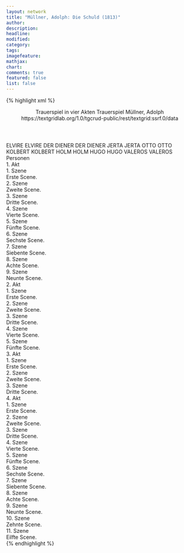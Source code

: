 ```yaml
---
layout: network
title: "Müllner, Adolph: Die Schuld (1813)"
author:
description:
headline:
modified:
category:
tags:
imagefeature:
mathjax:
chart:
comments: true
featured: false
list: false
---
```

{% highlight xml %}
<?xml-model href="https://raw.githubusercontent.com/DLiNa/project/master/rules/lina.rnc"?><?xml-model href="https://raw.githubusercontent.com/DLiNa/project/master/rules/lina.sch"?>
<play xmlns="http://lina.digital">
  <header>
    <title>Die Schuld</title>
    <subtitle>Trauerspiel in vier Akten</subtitle>
    <genretitle>Trauerspiel</genretitle>
    <author>Müllner, Adolph</author>
    <date type="print" when="1816"/>
    <date type="premiere" when="1813"/>
    <date type="written"/>
    <source>https://textgridlab.org/1.0/tgcrud-public/rest/textgrid:ssrf.0/data</source>
  </header>
  <personae>
    <character>
      <name>ELVIRE</name>
      <alias xml:id="elvire">
        <name>ELVIRE</name>
      </alias>
    </character>
    <character>
      <name>DER DIENER</name>
      <alias xml:id="der_diener">
        <name>DER DIENER</name>
      </alias>
    </character>
    <character>
      <name>JERTA</name>
      <alias xml:id="jerta">
        <name>JERTA</name>
      </alias>
    </character>
    <character>
      <name>OTTO</name>
      <alias xml:id="otto">
        <name>OTTO</name>
      </alias>
    </character>
    <character>
      <name>KOLBERT</name>
      <alias xml:id="kolbert">
        <name>KOLBERT</name>
      </alias>
    </character>
    <character>
      <name>HOLM</name>
      <alias xml:id="holm">
        <name>HOLM</name>
      </alias>
    </character>
    <character>
      <name>HUGO</name>
      <alias xml:id="hugo">
        <name>HUGO</name>
      </alias>
    </character>
    <character>
      <name>VALEROS</name>
      <alias xml:id="valeros">
        <name>VALEROS</name>
      </alias>
    </character>
  </personae>
  <text>
    <div>
      <head>Personen</head>
    </div>
    <div>
      <head>1. Akt</head>
      <div>
        <head>1. Szene</head>
        <div>
          <head>Erste Scene.</head>
          <sp who="#elvire">
            <amount n="2" unit="speech_acts"/>
            <amount n="266" unit="words"/>
            <amount n="50" unit="lines"/>
            <amount n="1431" unit="chars"/>
          </sp>
          <sp who="#der_diener">
            <amount n="1" unit="speech_acts"/>
            <amount n="1" unit="words"/>
            <amount n="1" unit="lines"/>
            <amount n="5" unit="chars"/>
          </sp>
        </div>
      </div>
      <div>
        <head>2. Szene</head>
        <div>
          <head>Zweite Scene.</head>
          <sp who="#jerta">
            <amount n="17" unit="speech_acts"/>
            <amount n="472" unit="words"/>
            <amount n="92" unit="lines"/>
            <amount n="2565" unit="chars"/>
          </sp>
          <sp who="#elvire">
            <amount n="15" unit="speech_acts"/>
            <amount n="542" unit="words"/>
            <amount n="103" unit="lines"/>
            <amount n="2881" unit="chars"/>
          </sp>
          <sp who="#otto">
            <amount n="1" unit="speech_acts"/>
            <amount n="1" unit="words"/>
            <amount n="1" unit="lines"/>
            <amount n="7" unit="chars"/>
          </sp>
        </div>
      </div>
      <div>
        <head>3. Szene</head>
        <div>
          <head>Dritte Scene.</head>
          <sp who="#otto">
            <amount n="2" unit="speech_acts"/>
            <amount n="33" unit="words"/>
            <amount n="7" unit="lines"/>
            <amount n="159" unit="chars"/>
          </sp>
          <sp who="#jerta">
            <amount n="1" unit="speech_acts"/>
            <amount n="2" unit="words"/>
            <amount n="1" unit="lines"/>
            <amount n="11" unit="chars"/>
          </sp>
        </div>
      </div>
      <div>
        <head>4. Szene</head>
        <div>
          <head>Vierte Scene.</head>
          <sp who="#elvire">
            <amount n="3" unit="speech_acts"/>
            <amount n="104" unit="words"/>
            <amount n="20" unit="lines"/>
            <amount n="555" unit="chars"/>
          </sp>
          <sp who="#jerta">
            <amount n="2" unit="speech_acts"/>
            <amount n="26" unit="words"/>
            <amount n="5" unit="lines"/>
            <amount n="156" unit="chars"/>
          </sp>
        </div>
      </div>
      <div>
        <head>5. Szene</head>
        <div>
          <head>Fünfte Scene.</head>
          <sp who="#otto">
            <amount n="3" unit="speech_acts"/>
            <amount n="62" unit="words"/>
            <amount n="13" unit="lines"/>
            <amount n="366" unit="chars"/>
          </sp>
          <sp who="#kolbert">
            <amount n="2" unit="speech_acts"/>
            <amount n="38" unit="words"/>
            <amount n="8" unit="lines"/>
            <amount n="203" unit="chars"/>
          </sp>
          <sp who="#elvire">
            <amount n="3" unit="speech_acts"/>
            <amount n="42" unit="words"/>
            <amount n="9" unit="lines"/>
            <amount n="205" unit="chars"/>
          </sp>
        </div>
      </div>
      <div>
        <head>6. Szene</head>
        <div>
          <head>Sechste Scene.</head>
          <sp who="#elvire">
            <amount n="8" unit="speech_acts"/>
            <amount n="122" unit="words"/>
            <amount n="22" unit="lines"/>
            <amount n="603" unit="chars"/>
          </sp>
          <sp who="#jerta">
            <amount n="7" unit="speech_acts"/>
            <amount n="331" unit="words"/>
            <amount n="61" unit="lines"/>
            <amount n="1777" unit="chars"/>
          </sp>
        </div>
      </div>
      <div>
        <head>7. Szene</head>
        <div>
          <head>Siebente Scene.</head>
          <sp who="#kolbert">
            <amount n="3" unit="speech_acts"/>
            <amount n="40" unit="words"/>
            <amount n="8" unit="lines"/>
            <amount n="204" unit="chars"/>
          </sp>
          <sp who="#elvire">
            <amount n="5" unit="speech_acts"/>
            <amount n="56" unit="words"/>
            <amount n="13" unit="lines"/>
            <amount n="273" unit="chars"/>
          </sp>
          <sp who="#jerta">
            <amount n="5" unit="speech_acts"/>
            <amount n="73" unit="words"/>
            <amount n="17" unit="lines"/>
            <amount n="389" unit="chars"/>
          </sp>
        </div>
      </div>
      <div>
        <head>8. Szene</head>
        <div>
          <head>Achte Scene.</head>
          <sp who="#holm">
            <amount n="7" unit="speech_acts"/>
            <amount n="310" unit="words"/>
            <amount n="51" unit="lines"/>
            <amount n="1484" unit="chars"/>
          </sp>
          <sp who="#elvire">
            <amount n="4" unit="speech_acts"/>
            <amount n="14" unit="words"/>
            <amount n="5" unit="lines"/>
            <amount n="75" unit="chars"/>
          </sp>
          <sp who="#jerta">
            <amount n="2" unit="speech_acts"/>
            <amount n="11" unit="words"/>
            <amount n="3" unit="lines"/>
            <amount n="60" unit="chars"/>
          </sp>
        </div>
      </div>
      <div>
        <head>9. Szene</head>
        <div>
          <head>Neunte Scene.</head>
          <sp who="#jerta">
            <amount n="6" unit="speech_acts"/>
            <amount n="48" unit="words"/>
            <amount n="11" unit="lines"/>
            <amount n="255" unit="chars"/>
          </sp>
          <sp who="#elvire">
            <amount n="5" unit="speech_acts"/>
            <amount n="181" unit="words"/>
            <amount n="33" unit="lines"/>
            <amount n="922" unit="chars"/>
          </sp>
        </div>
      </div>
    </div>
    <div>
      <head>2. Akt</head>
      <div>
        <head>1. Szene</head>
        <div>
          <head>Erste Scene.</head>
          <sp who="#jerta">
            <amount n="23" unit="speech_acts"/>
            <amount n="403" unit="words"/>
            <amount n="82" unit="lines"/>
            <amount n="2248" unit="chars"/>
          </sp>
          <sp who="#hugo">
            <amount n="22" unit="speech_acts"/>
            <amount n="905" unit="words"/>
            <amount n="171" unit="lines"/>
            <amount n="4745" unit="chars"/>
          </sp>
        </div>
      </div>
      <div>
        <head>2. Szene</head>
        <div>
          <head>Zweite Scene.</head>
          <sp who="#hugo">
            <amount n="1" unit="speech_acts"/>
            <amount n="34" unit="words"/>
            <amount n="6" unit="lines"/>
            <amount n="179" unit="chars"/>
          </sp>
        </div>
      </div>
      <div>
        <head>3. Szene</head>
        <div>
          <head>Dritte Scene.</head>
          <sp who="#otto">
            <amount n="9" unit="speech_acts"/>
            <amount n="198" unit="words"/>
            <amount n="37" unit="lines"/>
            <amount n="1006" unit="chars"/>
          </sp>
          <sp who="#hugo">
            <amount n="9" unit="speech_acts"/>
            <amount n="66" unit="words"/>
            <amount n="15" unit="lines"/>
            <amount n="349" unit="chars"/>
          </sp>
        </div>
      </div>
      <div>
        <head>4. Szene</head>
        <div>
          <head>Vierte Scene.</head>
          <sp who="#elvire">
            <amount n="17" unit="speech_acts"/>
            <amount n="279" unit="words"/>
            <amount n="62" unit="lines"/>
            <amount n="1540" unit="chars"/>
          </sp>
          <sp who="#hugo">
            <amount n="16" unit="speech_acts"/>
            <amount n="393" unit="words"/>
            <amount n="75" unit="lines"/>
            <amount n="2076" unit="chars"/>
          </sp>
          <sp who="#otto">
            <amount n="1" unit="speech_acts"/>
            <amount n="7" unit="words"/>
            <amount n="1" unit="lines"/>
            <amount n="36" unit="chars"/>
          </sp>
          <sp who="#hugo #elvire">
            <amount n="1" unit="speech_acts"/>
            <amount n="1" unit="words"/>
            <amount n="1" unit="lines"/>
            <amount n="3" unit="chars"/>
          </sp>
        </div>
      </div>
      <div>
        <head>5. Szene</head>
        <div>
          <head>Fünfte Scene.</head>
          <sp who="#hugo">
            <amount n="10" unit="speech_acts"/>
            <amount n="90" unit="words"/>
            <amount n="18" unit="lines"/>
            <amount n="464" unit="chars"/>
          </sp>
          <sp who="#valeros">
            <amount n="13" unit="speech_acts"/>
            <amount n="689" unit="words"/>
            <amount n="130" unit="lines"/>
            <amount n="3575" unit="chars"/>
          </sp>
          <sp who="#elvire">
            <amount n="12" unit="speech_acts"/>
            <amount n="52" unit="words"/>
            <amount n="15" unit="lines"/>
            <amount n="261" unit="chars"/>
          </sp>
          <sp who="#otto">
            <amount n="5" unit="speech_acts"/>
            <amount n="104" unit="words"/>
            <amount n="22" unit="lines"/>
            <amount n="530" unit="chars"/>
          </sp>
        </div>
      </div>
    </div>
    <div>
      <head>3. Akt</head>
      <div>
        <head>1. Szene</head>
        <div>
          <head>Erste Scene.</head>
          <sp who="#otto">
            <amount n="25" unit="speech_acts"/>
            <amount n="704" unit="words"/>
            <amount n="144" unit="lines"/>
            <amount n="3616" unit="chars"/>
          </sp>
          <sp who="#valeros">
            <amount n="24" unit="speech_acts"/>
            <amount n="170" unit="words"/>
            <amount n="45" unit="lines"/>
            <amount n="913" unit="chars"/>
          </sp>
        </div>
      </div>
      <div>
        <head>2. Szene</head>
        <div>
          <head>Zweite Scene.</head>
          <sp who="#hugo">
            <amount n="18" unit="speech_acts"/>
            <amount n="598" unit="words"/>
            <amount n="120" unit="lines"/>
            <amount n="3285" unit="chars"/>
          </sp>
          <sp who="#valeros">
            <amount n="17" unit="speech_acts"/>
            <amount n="203" unit="words"/>
            <amount n="43" unit="lines"/>
            <amount n="1124" unit="chars"/>
          </sp>
        </div>
      </div>
      <div>
        <head>3. Szene</head>
        <div>
          <head>Dritte Scene.</head>
          <sp who="#valeros">
            <amount n="33" unit="speech_acts"/>
            <amount n="711" unit="words"/>
            <amount n="150" unit="lines"/>
            <amount n="3771" unit="chars"/>
          </sp>
          <sp who="#hugo">
            <amount n="26" unit="speech_acts"/>
            <amount n="752" unit="words"/>
            <amount n="141" unit="lines"/>
            <amount n="3904" unit="chars"/>
          </sp>
          <sp who="#elvire">
            <amount n="16" unit="speech_acts"/>
            <amount n="152" unit="words"/>
            <amount n="37" unit="lines"/>
            <amount n="807" unit="chars"/>
          </sp>
          <sp who="#jerta">
            <amount n="22" unit="speech_acts"/>
            <amount n="218" unit="words"/>
            <amount n="48" unit="lines"/>
            <amount n="1176" unit="chars"/>
          </sp>
        </div>
      </div>
    </div>
    <div>
      <head>4. Akt</head>
      <div>
        <head>1. Szene</head>
        <div>
          <head>Erste Scene.</head>
          <sp who="#jerta">
            <amount n="8" unit="speech_acts"/>
            <amount n="148" unit="words"/>
            <amount n="30" unit="lines"/>
            <amount n="779" unit="chars"/>
          </sp>
          <sp who="#kolbert">
            <amount n="7" unit="speech_acts"/>
            <amount n="58" unit="words"/>
            <amount n="13" unit="lines"/>
            <amount n="289" unit="chars"/>
          </sp>
        </div>
      </div>
      <div>
        <head>2. Szene</head>
        <div>
          <head>Zweite Scene.</head>
          <sp who="#jerta">
            <amount n="1" unit="speech_acts"/>
            <amount n="24" unit="words"/>
            <amount n="5" unit="lines"/>
            <amount n="143" unit="chars"/>
          </sp>
        </div>
      </div>
      <div>
        <head>3. Szene</head>
        <div>
          <head>Dritte Scene.</head>
          <sp who="#jerta">
            <amount n="20" unit="speech_acts"/>
            <amount n="355" unit="words"/>
            <amount n="69" unit="lines"/>
            <amount n="1856" unit="chars"/>
          </sp>
          <sp who="#elvire">
            <amount n="20" unit="speech_acts"/>
            <amount n="501" unit="words"/>
            <amount n="97" unit="lines"/>
            <amount n="2604" unit="chars"/>
          </sp>
        </div>
      </div>
      <div>
        <head>4. Szene</head>
        <div>
          <head>Vierte Scene.</head>
          <sp who="#hugo">
            <amount n="18" unit="speech_acts"/>
            <amount n="1034" unit="words"/>
            <amount n="197" unit="lines"/>
            <amount n="5453" unit="chars"/>
          </sp>
          <sp who="#jerta">
            <amount n="18" unit="speech_acts"/>
            <amount n="282" unit="words"/>
            <amount n="57" unit="lines"/>
            <amount n="1502" unit="chars"/>
          </sp>
        </div>
      </div>
      <div>
        <head>5. Szene</head>
        <div>
          <head>Fünfte Scene.</head>
          <sp who="#hugo">
            <amount n="1" unit="speech_acts"/>
            <amount n="163" unit="words"/>
            <amount n="28" unit="lines"/>
            <amount n="772" unit="chars"/>
          </sp>
        </div>
      </div>
      <div>
        <head>6. Szene</head>
        <div>
          <head>Sechste Scene.</head>
          <sp who="#valeros">
            <amount n="18" unit="speech_acts"/>
            <amount n="240" unit="words"/>
            <amount n="51" unit="lines"/>
            <amount n="1272" unit="chars"/>
          </sp>
          <sp who="#hugo">
            <amount n="18" unit="speech_acts"/>
            <amount n="217" unit="words"/>
            <amount n="47" unit="lines"/>
            <amount n="1097" unit="chars"/>
          </sp>
        </div>
      </div>
      <div>
        <head>7. Szene</head>
        <div>
          <head>Siebente Scene.</head>
          <sp who="#elvire">
            <amount n="4" unit="speech_acts"/>
            <amount n="82" unit="words"/>
            <amount n="16" unit="lines"/>
            <amount n="433" unit="chars"/>
          </sp>
          <sp who="#hugo">
            <amount n="10" unit="speech_acts"/>
            <amount n="324" unit="words"/>
            <amount n="55" unit="lines"/>
            <amount n="1646" unit="chars"/>
          </sp>
          <sp who="#valeros">
            <amount n="10" unit="speech_acts"/>
            <amount n="157" unit="words"/>
            <amount n="32" unit="lines"/>
            <amount n="867" unit="chars"/>
          </sp>
        </div>
      </div>
      <div>
        <head>8. Szene</head>
        <div>
          <head>Achte Scene.</head>
          <sp who="#elvire">
            <amount n="10" unit="speech_acts"/>
            <amount n="74" unit="words"/>
            <amount n="16" unit="lines"/>
            <amount n="396" unit="chars"/>
          </sp>
          <sp who="#hugo">
            <amount n="9" unit="speech_acts"/>
            <amount n="273" unit="words"/>
            <amount n="52" unit="lines"/>
            <amount n="1446" unit="chars"/>
          </sp>
        </div>
      </div>
      <div>
        <head>9. Szene</head>
        <div>
          <head>Neunte Scene.</head>
          <sp who="#elvire">
            <amount n="5" unit="speech_acts"/>
            <amount n="29" unit="words"/>
            <amount n="8" unit="lines"/>
            <amount n="134" unit="chars"/>
          </sp>
          <sp who="#otto">
            <amount n="11" unit="speech_acts"/>
            <amount n="269" unit="words"/>
            <amount n="52" unit="lines"/>
            <amount n="1411" unit="chars"/>
          </sp>
          <sp who="#hugo">
            <amount n="7" unit="speech_acts"/>
            <amount n="179" unit="words"/>
            <amount n="32" unit="lines"/>
            <amount n="915" unit="chars"/>
          </sp>
        </div>
      </div>
      <div>
        <head>10. Szene</head>
        <div>
          <head>Zehnte Scene.</head>
          <sp who="#hugo">
            <amount n="4" unit="speech_acts"/>
            <amount n="87" unit="words"/>
            <amount n="17" unit="lines"/>
            <amount n="445" unit="chars"/>
          </sp>
          <sp who="#elvire">
            <amount n="4" unit="speech_acts"/>
            <amount n="57" unit="words"/>
            <amount n="11" unit="lines"/>
            <amount n="287" unit="chars"/>
          </sp>
        </div>
      </div>
      <div>
        <head>11. Szene</head>
        <div>
          <head>Eilfte Scene.</head>
          <sp who="#jerta">
            <amount n="10" unit="speech_acts"/>
            <amount n="96" unit="words"/>
            <amount n="19" unit="lines"/>
            <amount n="505" unit="chars"/>
          </sp>
          <sp who="#hugo">
            <amount n="4" unit="speech_acts"/>
            <amount n="76" unit="words"/>
            <amount n="11" unit="lines"/>
            <amount n="338" unit="chars"/>
          </sp>
          <sp who="#valeros">
            <amount n="8" unit="speech_acts"/>
            <amount n="70" unit="words"/>
            <amount n="12" unit="lines"/>
            <amount n="338" unit="chars"/>
          </sp>
          <sp who="#otto">
            <amount n="4" unit="speech_acts"/>
            <amount n="35" unit="words"/>
            <amount n="6" unit="lines"/>
            <amount n="189" unit="chars"/>
          </sp>
          <sp who="#elvire">
            <amount n="2" unit="speech_acts"/>
            <amount n="23" unit="words"/>
            <amount n="3" unit="lines"/>
            <amount n="97" unit="chars"/>
          </sp>
        </div>
      </div>
    </div>
  </text>
</play>
{% endhighlight %}